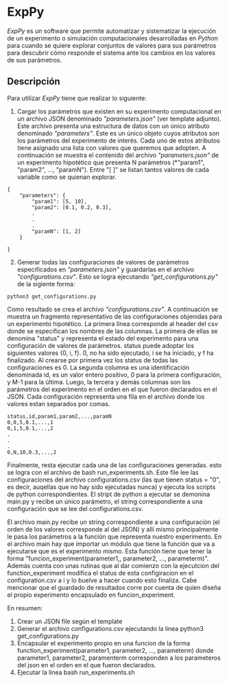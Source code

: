 # ExpPy

*ExpPy* es un software que permite automatizar y sistematizar la ejecución de un experimento o simulación computacionales desarrolladas en *Python* para cuando se quiere explorar conjuntos de valores para sus parámetros para descubrir cómo responde el sistema ante los cambios en los valores de sus parámetros.

## Descripción

Para utilizar *ExpPy* tiene que realizar lo siguiente:

1. Cargar los parámetros que existen en su experimento computacional en un archivo JSON denominado *"parameters.json"* (ver template adjunto). Este archivo presenta una estructura de datos con un único atributo denominado *"parameters"*. Este es un único objeto cuyos atributos son los parámetros del experimento de interés. Cada uno de estos atributos tiene asignado una lista con valores que queremos que adopten. A continuación se muestra el contenido del archivo *"parameters.json"* de un experimento hipotético que presenta N parámetros (*"param1", "param2", ..., "paramN"). Entre "[ ]" se listan tantos valores de cada variable como se quienan explorar.

```
{
    "parameters": {
        "param1": [5, 10],
        "param2": [0.1, 0.2, 0.3],
        .
        .
        .
        "paramN": [1, 2]
    }

}
```

2. Generar todas las configuraciones de valores de parámetros especificados en *"parameters.json"* y guardarlas en el archivo *"configurations.csv"*. Esto se logra ejecutando *"get_configurations.py"* de la sigiente forma:

```
python3 get_configurations.py
```

Como resultado se crea el archivo *"configurations.csv"*. A continuación se muestra un fragmento representativo de las configuraciones objenidas para un experimento hipotético. La primera línea corresponde al header del csv donde se especifican los nombres de las columnas. La primera de ellas se denomina "status" y representa el estado del experimento para una configuración de valores de parámetros. status puede adoptar los siguientes valores {0, i, f}. 0, no ha sido ejecutado, i se ha iniciado, y f ha finalizado. Al crearse por primera vez los status de todas las configuraciones es 0. La segunda columna es una identificación denominada id, es un valor entero positivo, 0 para la primera configuración, y M-1 para la última. Luego, la tercera y demás columnas son los parámetros del experimento en el orden en el que fueron declarados en el JSON. Cada configuración representa una fila en el archivo donde los valores estan separados por comas.

```
status,id,param1,param2,...,paramN
0,0,5,0.1,...,1
0,1,5,0.1,...,2
.
.
.
0,N,10,0.3,...,2

```


Finalmente, resta ejecutar cada una de las configuraciones generadas. esto se logra con el archivo de bash run_experiments.sh. Este file lee las configuraciones del archivo configurations.csv (las que tienen status = "0", es decir, auqellas que no hay sido ejecutadas nunca) y ejecuta los scripts de python correspondientes. El stript de python a ejecutar se demonina main.py y recibe un único parámetro, el string correspondiente a una configuración que se lee del configurations.csv.

El archivo main.py recibe un string correspondiente a una configuración (el orden de los valores corresponde al del JSON) y allí mismo principalmente le pasa los parámetros a la función que representa nuestro experimento. En el archivo main hay que importar un módulo que tiene la función que va a ejecutarse que es el experimento mismo. Esta función tiene que tener la forma "funcion_experiment(parameter1,, parameter2, ..., parameterm)". Además cuenta con unas rutinas que al dar comienzo con la ejecutcion del function_experiment modifica el status de esta configiracion en el configuration.csv a i y lo buelve a hacer cuando esto finaliza. Cabe mencionar que el guardado de resultados corre por cuenta de quien diseña el propio experimento encapsulado en funcion_experiment.


En resumen:
1. Crear un JSON file según el template
2. Generar el archivo configurations.csv ejecutando la linea python3 get_configurations.py
3. Encapsular el experimento propio en una funcion de la forma function_experiment(parameter1, parameter2, ..., parameterm) donde parameter1, parameter2, paramenterm corresponden a los parameteros del json en el orden en el que fueron declarados.
4. Ejecutar la linea bash run_experiments.sh


